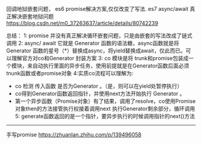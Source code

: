 
回调地狱嵌套问题， es6 promise解决方案,仅仅改变了写法. es7 async/await 真正解决嵌套地狱问题
https://blog.csdn.net/m0_37263637/article/details/80742239

总结：
1: promise 并没有真正解决循环嵌套问题，只是由嵌套的写法改成了链式调用
2: async/ await 它就是 Generator 函数的语法糖，async函数就是将 Generator 函数的星号（*）替换成async，将yield替换成await，仅此而已。可以理解官方对co和Generator 封装方案
3: co 模块是将 trunk和promise包装成一个模块，来自动执行里面的异步任务，使用前提就是在Generator函数后面必须tnunk函数或者promise对象
4:实质co流程可以理解为:
- co 检测 传入函数 是否为Generator 。（是，则可以在yield处暂停执行）
- co得到Generator函数返回指针，并使用next方法开始执行 Generator 。
- 第一个异步函数（Promise对象）有了结果，调用了resolve，co使用Promise 对象then的方法接管执行权接着调用next 执行Generator剩余部分，循环调用
5: generate函数返回的是一个指针，要异步执行的时候调用指针的next()方法

--- 
手写promise
https://zhuanlan.zhihu.com/p/139496058  

<!--stackedit_data:
eyJoaXN0b3J5IjpbMTA3NTc3OTg3LC02MzY2MDYxMzMsNzMwOT
k4MTE2XX0=
-->
